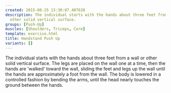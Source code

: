```yaml
---
created: 2015-08-25 13:30:07.407638
description: The individual starts with the hands about three feet from a wall or
  other solid vertical surface.
groups: [Push-Up]
muscles: [Shoulders, Triceps, Core]
template: exercise.html
title: Handstand Push Up
variants: []
---
```

The individual starts with the hands about three feet from a wall or other solid vertical surface. The legs are placed on the wall one at a time, then the hands are 'walked' toward the wall, sliding the feet and legs up the wall until the hands are approximately a foot from the wall. The body is lowered in a controlled fashion by bending the arms, until the head nearly touches the ground between the hands.